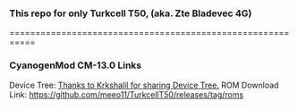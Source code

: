 ### This repo for only Turkcell T50, (aka. Zte Bladevec 4G)
===========================================================
### CyanogenMod CM-13.0 Links
Device Tree: [Thanks to Krkshalil for sharing Device Tree.](https://github.com/krkshalil/android_device_zte_bladevec4g)
ROM Download Link: https://github.com/meeo11/TurkcellT50/releases/tag/roms
